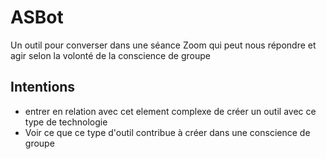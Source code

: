 # ASBot
Un outil pour converser dans une séance Zoom qui peut nous répondre et agir selon la volonté de la conscience de groupe

## Intentions

* entrer en relation avec cet element complexe de créer un outil avec ce type de technologie
* Voir ce que ce type d'outil contribue à créer dans une conscience de groupe